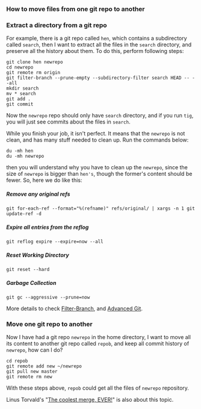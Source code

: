 ### How to move files from one git repo to another

### Extract a directory from a git repo

For example, there is a git repo called `hen`, which contains a subdirectory
called `search`, then I want to extract all the files in the `search` directory,
and preserve all the history about them. To do this, perform following steps:

    git clone hen newrepo
    cd newrepo
    git remote rm origin
    git filter-branch --prune-empty --subdirectory-filter search HEAD -- --all
    mkdir search
    mv * search
    git add .
    git commit

Now the `newrepo` repo should only have `search` directory, and if you run
`tig`, you will just see commits about the files in `search`. 

While you finish your job, it isn't perfect. It means that the `newrepo` is
not clean, and has many stuff needed to clean up. Run the commands below:

    du -mh hen
    du -mh newrepo

then you will understand why you have to clean up the `newrepo`, since the
size of `newrepo` is bigger than `hen's`, though the former's content should
be fewer.  So, here we do like this: 

##### Remove any original refs
    
    git for-each-ref --format="%(refname)" refs/original/ | xargs -n 1 git update-ref -d

##### Expire all entries from the reflog

    git reflog expire --expire=now --all

##### Reset Working Directory

    git reset --hard

##### Garbage Collection
    
    git gc --aggressive --prune=now

More details to check [Filter-Branch][1], and [Advanced Git][2].

### Move one git repo to another

Now I have had a git repo `newrepo` in the home directory, I want to move all
its content to another git repo called `repob`, and keep all commit history of
`newrepo`, how can I do?

    cd repob
    git remote add new ~/newrepo 
    git pull new master
    git remote rm new

With these steps above, `repob` could get all the files of `newrepo` repository.

Linus Torvald's "[The coolest merge, EVER!][3]" is also about this topic.

[1]:https://github.com/matthewmccullough/git-workshop/blob/master/workbook/markdown/27-Filter-Branch.md
[2]:https://help.github.com/articles/splitting-a-subpath-out-into-a-new-repo
[3]:http://thread.gmane.org/gmane.comp.version-control.git/5126/
